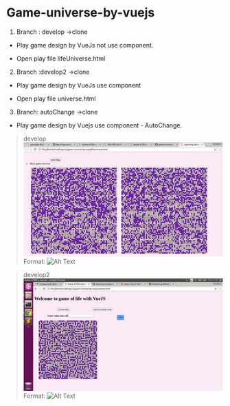 # Game-universe-by-vuejs
1. Branch : develop ->clone
* Play game design by VueJs not use component.
- Open play file lifeUniverse.html
2. Branch :develop2 ->clone
* Play game design by VueJs use component
- Open play file universe.html
3. Branch: autoChange ->clone
* Play game design by Vuejs use component - AutoChange.
>develop
![GitHun Logo](/image/image2.png)
Format: ![Alt Text](url)

>develop2
![GitHub Logo](/image/image.png)
Format: ![Alt Text](url)


